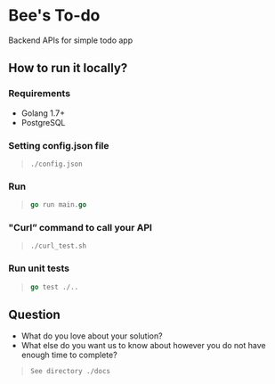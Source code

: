 
# Bee's To-do
Backend APIs for simple todo app

## How to run it locally?
### Requirements
- Golang 1.7+
- PostgreSQL

### Setting config.json file
>```
>./config.json
>```

### Run
>```go
>go run main.go
>```

### "Curl” command to call your API
>```
>./curl_test.sh
>```

### Run unit tests
>```go
>go test ./..
>```

## Question
- What do you love about your solution?
- What else do you want us to know about however you do not have enough time to complete?

>```
> See directory ./docs
>```